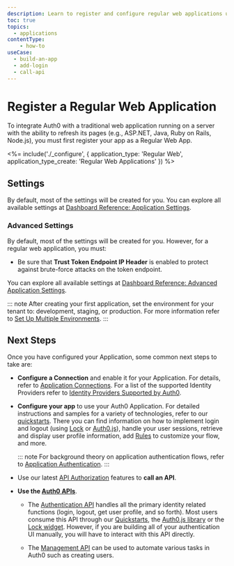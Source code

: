 ```yaml
---
description: Learn to register and configure regular web applications using the Auth0 Dashboard.
toc: true
topics:
  - applications
contentType: 
    - how-to
useCase:
  - build-an-app
  - add-login
  - call-api
---
```

# Register a Regular Web Application

To integrate Auth0 with a traditional web application running on a server with the ability to refresh its pages (e.g., ASP.NET, Java, Ruby on Rails, Node.js), you must first register your app as a Regular Web App.

<%= include('./_configure', { application_type: 'Regular Web', application_type_create: 'Regular Web Applications' }) %>

## Settings

By default, most of the settings will be created for you. You can explore all available settings at [Dashboard Reference: Application Settings](/reference/dashboard/settings-application). 

### Advanced Settings

By default, most of the settings will be created for you. However, for a regular web application, you must:

- Be sure that **Trust Token Endpoint IP Header** is enabled to protect against brute-force attacks on the token endpoint.

You can explore all available settings at [Dashboard Reference: Advanced Application Settings](/reference/dashboard/settings-application#advanced-settings). 

::: note
After creating your first application, set the environment for your tenant to: development, staging, or production. For more information refer to [Set Up Multiple Environments](/dev-lifecycle/setting-up-env#set-the-environment).
:::

## Next Steps

Once you have configured your Application, some common next steps to take are:

- **Configure a Connection** and enable it for your Application. For details, refer to [Application Connections](/applications/connections). For a list of the supported Identity Providers refer to [Identity Providers Supported by Auth0](/identityproviders).

- **Configure your app** to use your Auth0 Application. For detailed instructions and samples for a variety of technologies, refer to our [quickstarts](/quickstarts). There you can find information on how to implement login and logout (using [Lock](/libraries/lock) or [Auth0.js](/libraries/auth0js)), handle your user sessions, retrieve and display user profile information, add [Rules](/rules) to customize your flow, and more.

  ::: note
  For background theory on application authentication flows, refer to [Application Authentication](/application-auth).
  :::

- Use our latest [API Authorization](/api-auth) features to **call an API**.

- **Use the [Auth0 APIs](/api/info)**.

  - The [Authentication API](/api/authentication) handles all the primary identity related functions (login, logout, get user profile, and so forth). Most users consume this API through our [Quickstarts](/quickstarts), the [Auth0.js library](/libraries/auth0js) or the [Lock widget](/libraries/lock). However, if you are building all of your authentication UI manually, you will have to interact with this API directly.

  - The [Management API](/api/management/v2) can be used to automate various tasks in Auth0 such as creating users.
